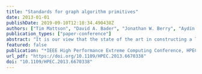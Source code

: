 ```yaml
---
title: "Standards for graph algorithm primitives"
date: 2013-01-01
publishDate: 2019-09-10T12:18:34.490438Z
authors: ["Tim Mattson", "David A. Bader", "Jonathan W. Berry", "Aydin Buluç", "Jack J. Dongarra", "Christos Faloutsos", "John Feo", "John R. Gilbert", "Joseph Gonzalez", "Bruce Hendrickson", "Jeremy Kepner", "Charles E. Leiserson", "Andrew Lumsdaine", "David A. Padua", "Stephen Poole", "Steven P. Reinhardt", "Mike Stonebraker", "Steve Wallach", "Andrew Yoo"]
publication_types: ["paper-conference"]
abstract: "It is our view that the state of the art in constructing a large collection of graph algorithms in terms of linear algebraic operations is mature enough to support the emergence of a standard set of primitive building blocks. This paper is a position paper defining the problem and announcing our intention to launch an open effort to define this standard."
featured: false
publication: "*IEEE High Performance Extreme Computing Conference, HPEC 2013, Waltham, MA, USA, September 10-12, 2013*"
url_pdf: "https://doi.org/10.1109/HPEC.2013.6670338"
doi: "10.1109/HPEC.2013.6670338"
---
```


